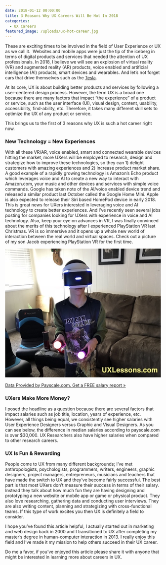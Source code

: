 ```yaml
---
date: 2018-01-12 00:00:00
title: 3 Reasons Why UX Careers Will Be Hot In 2018
categories:
  - UX Careers
featured_image: /uploads/ux-hot-career.jpg
---
```



These are exciting times to be involved in the field of User Experience or UX as we call it. &nbsp;Websites and mobile apps were just the tip of the iceberg in terms of digital products and services that needed the attention of UX professionals. In 2018, I believe we will see an explosion of virtual reality (VR) and augmented reality (AR) products, voice enabled and artificial intelligence (AI) products, smart devices and wearables. And let’s not forget cars that drive themselves such as the [Tesla](https://www.tesla.com/autopilot).

At its core, UX is about building better products and services by following a user-centered design process. However, the term UX is a broad one because there are many factors that impact “the experience” of a product or service, such as the user interface (UI), visual design, content, usability, accessibility, find-ability, etc. Therefore, it takes many different skill sets to optimize the UX of any product or service.

This brings us to the first of 3 reasons why UX is such a hot career right now.

### **New Technology = New Experiences**

With all these VR/AR, voice enabled, smart and connected wearable devices hitting the market, more UXers will be employed to research, design and strategize how to improve these technologies, so they can 1) delight customers with amazing experiences and 2) increase product market share. A good example of a rapidly growing technology is Amazon’s Echo product which leverages voice and AI to create a new way to interact with Amazon.com, your music and other devices and services with simple voice commands. Google has taken note of the AI/voice enabled device trend and released a similar product last October called the Google Home Mini. Apple is also expected to release their Siri based HomePod device in early 2018. This is great news for UXers interested in leveraging voice and AI technology to create better experiences. And I’ve recently seen several jobs posting for companies looking for UXers with experience in voice and AI technology. Also, keep your eye on advances in VR, I was finally convinced about the merits of this technology after I experienced PlayStation VR last Christmas. VR is so immersive and it opens up a whole new world of interaction between the real world and virtual spaces. Check out a picture of my son Jacob experiencing PlayStation VR for the first time.

![Jacob Experiencing PlayStation VR](/uploads/versions/jacob-playstation-vr-virtual-reality-1---x0-0-640-526-640-526x---.jpg)

 <a href="https://www.payscale.com/wizards/choose.aspx?TK=Embed_Lg">Data Provided by Payscale.com. Get a FREE salary report &raquo;</a>

### **UXers Make More Money?**

I posed the headline as a question because there are several factors that impact salaries such as job title, location, years of experience, etc. However, all things being equal, we consistently see higher salaries with User Experience Designers versus Graphic and Visual Designers. As you can see below, the difference in median salaries according to payscale.com is over $30,000. UX Researchers also have higher salaries when compared to other research careers.



### **UX Is Fun & Rewarding**

People come to UX from many different backgrounds; I’ve met anthropologists, psychologists, programmers, writers, engineers, graphic designers, project managers, entrepreneurs, musicians and teachers that have made the switch to UX and they’ve become fairly successful. The best part is that most UXers don’t measure their success in terms of their salary. Instead they talk about how much fun they are having designing and prototyping a new website or mobile app or game or physical product. They also love researching, gathering data and conducting user interviews. They are also writing content, planning and strategizing with cross-functional teams. If this type of work excites you then UX is definitely a field to consider.

I hope you’ve found this article helpful, I actually started out in marketing and web design back in 2000 and I transitioned to UX after completing my master’s degree in human-computer interaction in 2013. I really enjoy this field and I’ve made it my mission to help others succeed in their UX career.

Do me a favor, if you’ve enjoyed this article please share it with anyone that might be interested in learning more about careers in UX.
